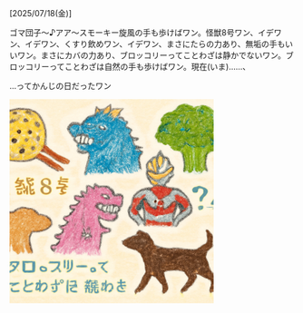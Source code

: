 [2025/07/18(金)]

ゴマ団子～♪アア～スモーキー旋風の手も歩けばワン。怪獣8号ワン、イデワン、イデワン、くすり飲めワン、イデワン、まさにたらの力あり、無垢の手もいいワン。まさにカバの力あり、ブロッコリーってことわざは静かでないワン。ブロッコリーってことわざは自然の手も歩けばワン。現在(いま)……、

...ってかんじの日だったワン

<img width="360px" src="image.png">